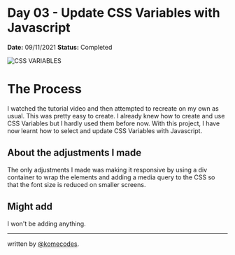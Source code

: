 # Day 03 - Update CSS Variables with Javascript

**Date:** 09/11/2021
**Status:** Completed

![CSS VARIABLES](../03-CSSVariable/cssvariable.png)

# The Process

I watched the tutorial video and then attempted to recreate on my own as usual. This was pretty easy to create. I already knew how to create and use CSS Variables but I hardly used them before now. With this project, I have now learnt how to select and update CSS Variables with Javascript.

## About the adjustments I made

The only adjustments I made was making it responsive by using a div container to wrap the elements and adding a media query to the CSS so that the font size is reduced on smaller screens.

## Might add

I won't be adding anything.

---

written by [@komecodes](https://github.com/komecodes).
